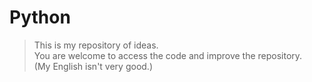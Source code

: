 # Python
> This is my repository of ideas.<br>
> You are welcome to access the code and improve the repository.<br>
> (My English isn't very good.)<br>
